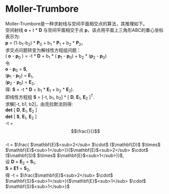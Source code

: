 # Moller-Trumbore
Moller-Trumbore是一种求射线与空间平面相交点的算法，其推理如下。<br>
空间射线 $\mathbf{o}$ + t * $\mathbf{D}$ 与空间平面相交于点 $\mathbf{p}$，该点用平面上三角形ABC的重心坐标表示为:
<br> $\mathbf{p}$ = (1-b<sub>1</sub>-b<sub>2</sub>) * $\mathbf{P}$<sub>0</sub> + b<sub>1</sub> * $\mathbf{P}$<sub>1</sub> + b<sub>2</sub> * $\mathbf{P}$<sub>2</sub>。<br>
求交点问题转变为解线性方程组问题：
<br> ( $\mathbf{o}$ - $\mathbf{p}$<sub>0</sub> ) = -t * $\mathbf{D}$ + b<sub>1</sub> * ( $\mathbf{p}$<sub>1</sub> - $\mathbf{p}$<sub>0</sub>) + b<sub>2</sub> * ($\mathbf{p}$<sub>2</sub> - $\mathbf{p}$<sub>0</sub>) <br>
令 
<br> $\mathbf{o}$ - $\mathbf{p}$<sub>0</sub> = $\mathbf{S}$, 
<br> ($\mathbf{p}$<sub>1</sub> - $\mathbf{p}$<sub>0</sub>) = $\mathbf{E}$<sub>1</sub>,
<br> ($\mathbf{p}$<sub>2</sub> - $\mathbf{p}$<sub>0</sub>) = $\mathbf{E}$<sub>2</sub>,
<br>得:  $\mathbf{S}$ = -t * $\mathbf{D}$ + b<sub>1</sub> * $\mathbf{E}$<sub>1</sub> + b<sub>2</sub> * $\mathbf{E}$<sub>2</sub>).
<br>即线性方程组 $\mathbf{S}$ = [-t, b<sub>1</sub>, b<sub>2</sub>] * [ $\mathbf{D}$, $\mathbf{E}$<sub>1</sub>, $\mathbf{E}$<sub>2</sub> ]<sup>T</sup>.
<br>求解[-t, b1, b2]，由克拉默法则得:
<br> $\mathbf{det}$ [ $\mathbf{D}$, $\mathbf{E}$<sub>1</sub>, $\mathbf{E}$<sub>2</sub> ]
<br> $\mathbf{det}$ [ $\mathbf{S}$, $\mathbf{E}$<sub>1</sub>, $\mathbf{E}$<sub>2</sub> ]
<br> -t = $$\frac{}{}$$
<br> -t = $\frac{ $\mathbf{E}$<sub>2</sub> $\cdot$ ($\mathbf{D}$ $\times$ $\mathbf{E}$<sub>1</sub>)}{$\mathbf{E}$<sub>2</sub> $\cdot$ ($\mathbf{S}$ $\times$ $\mathbf{E}$<sub>1</sub>)}$,
<br> 设 $\mathbf{D}$ $\times$ $\mathbf{E}$<sub>2</sub> = $\mathbf{S}$<sub>1</sub>,
<br> $\mathbf{S}$ $\times$ $\mathbf{E1}$ = $\mathbf{S}$<sub>2</sub>,
<br> 得  -t = $\frac{$\mathbf{E}$<sub>2</sub> $\cdot$ $\mathbf{S}$<sub>1</sub>}{$\mathbf{E}$<sub>1</sub> $\cdot$ $\mathbf{S}$<sub>1</sub>}$
